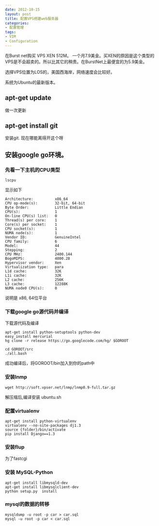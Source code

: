 ```yaml
---
date: 2012-10-15
layout: post
title: 配置VPS搭建web服务器
categories:
- 配置管理
tags:
- VIM
- Configuration
---
```



在Burst net购买 VPS XEN 512M。 一个月7.9美金。买XEN的原因是这个类型的VPS是不会超卖的。所以比其它的稍贵。在BurstNet上最便宜的为5.9美金。

选择VPS位置为LOS的，美国西海岸，网络速度会比较好。

系统为Ubuntu的最新版本。


## apt-get update

做一次更新


## apt-get install git

安装git. 现在哪能离得开这个呀


## 安装google go环境。


### 先看一下主机的CPU类型
	
	lscpu

显示如下

```
Architecture:          x86_64
CPU op-mode(s):        32-bit, 64-bit
Byte Order:            Little Endian
CPU(s):                1
On-line CPU(s) list:   0
Thread(s) per core:    1
Core(s) per socket:    1
CPU socket(s):         1
NUMA node(s):          1
Vendor ID:             GenuineIntel
CPU family:            6
Model:                 44
Stepping:              2
CPU MHz:               2400.144
BogoMIPS:              4800.28
Hypervisor vendor:     Xen
Virtualization type:   para
L1d cache:             32K
L1i cache:             32K
L2 cache:              256K
L3 cache:              12288K
NUMA node0 CPU(s):     0	

```

说明是 x86, 64位平台

### 下载google go源代码并编译


下载源代码及编译

	apt-get install python-setuptools python-dev
	easy_install mercurial
	hg clone -r release https://go.googlecode.com/hg/ $GOROOT

	cd GOROOT/src
	./all.bash


成功编译后，将GOROOT/bin加入到你的path中


### 安装lnmp

	wget http://soft.vpser.net/lnmp/lnmp0.9-full.tar.gz

解压缩后,编译安装
	ubuntu.sh



### 配置virtualenv

	apt-get install python-virtualenv
	virtualenv --no-site-packages dj1.3
	source {folder}/bin/activate
	pip install Django==1.3  

### 安装flup

为了fastcgi


### 安装 MySQL-Python

	apt-get install libmysqld-dev
	apt-get install libmysqlclient-dev
	python setup.py  install


### mysql的数据的转移

	mysqldump -u root -p car > car.sql
	mysql -u root -p car < car.sql



